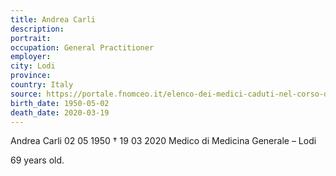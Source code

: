 ```yaml
---
title: Andrea Carli
description: 
portrait: 
occupation: General Practitioner
employer: 
city: Lodi
province: 
country: Italy
source: https://portale.fnomceo.it/elenco-dei-medici-caduti-nel-corso-dellepidemia-di-covid-19/
birth_date: 1950-05-02
death_date: 2020-03-19
---
```


Andrea Carli 02 05 1950 † 19 03 2020
Medico di Medicina Generale  – Lodi

69 years old.